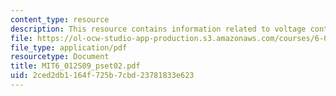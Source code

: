 ```yaml
---
content_type: resource
description: This resource contains information related to voltage controlled oscillators.
file: https://ol-ocw-studio-app-production.s3.amazonaws.com/courses/6-012-microelectronic-devices-and-circuits-spring-2009/2ced2db1164f725b7cbd23781833e623_MIT6_012S09_pset02.pdf
file_type: application/pdf
resourcetype: Document
title: MIT6_012S09_pset02.pdf
uid: 2ced2db1-164f-725b-7cbd-23781833e623
---
```

